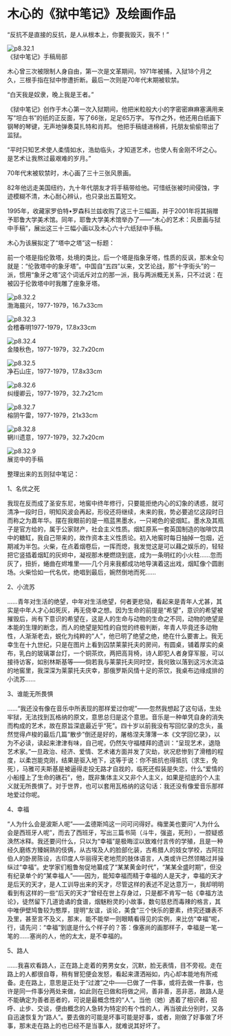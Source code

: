 # 木心的《狱中笔记》及绘画作品

​“反抗不是直接的反抗，是人从根本上，你要我毁灭，我不！”

![p8.32.1](/images/8.32.1.png)  
《狱中笔记》手稿局部

木心曾三次被限制人身自由，第一次是文革期间，1971年被捕，入狱18个月之久，三根手指在狱中惨遭折断。最后一次则是70年代末期被软禁。

“白天我是奴隶，晚上我是王者。”

《狱中笔记》创作于木心第一次入狱期间，他把米粒般大小的字密密麻麻塞满用来写“坦白书”的纸的正反面，写了66张，足足65万字。
写作之外，他还用白纸画下钢琴的琴键，无声地弹奏莫扎特和肖邦。
他把手稿缝进棉裤，托朋友偷偷带出了监狱。

“平时只知艺术使人柔情如水，浩劫临头，才知道艺术，也使人有金刚不坏之心。是艺术让我熬过最艰难的岁月。”

70年代末被软禁时，木心画了三十三张风景画。

82年他远走美国纽约，九十年代朋友才将手稿带给他。可惜纸张被时间侵蚀，字迹模糊不清，木心耐心辨认，也只录出五篇短文。

1995年，收藏家罗伯特•罗森科兰兹收购了这三十三幅画，并于2001年将其捐赠予耶鲁大学美术馆。同年，耶鲁大学美术馆举办了——“木心的艺术：风景画与狱中手稿”，展出这三十三幅小画以及木心六十六纸狱中手稿。

木心为该展拟定了“塔中之塔”这一标题：

前一个塔是指伦敦塔，处境的类比，后一个塔是指象牙塔，性质的反讽，那末全句就是：“伦敦塔中的象牙塔”。中国自“五四”以来，文艺论战，那“十字街头”的一派，惯用“象牙之塔”这个词诋斥对立的那一派，我与两派概无关系，只不过说：在被囚于伦敦塔中时我雕了座象牙塔。

![p8.32.2](/images/8.32.2.jpg)  
渤海晨兴，1977-1979，16.7x33cm

![p8.32.3](/images/8.32.3.jpg)  
会稽春明1977-1979，17.8x33cm

![p8.32.4](/images/8.32.4.png)  
金陵秋色，1977-1979，32.7x20cm

![p8.32.5](/images/8.32.5.jpg)  
净石山庄，1977-1979，17.8x33cm

![p8.32.6](/images/8.32.6.jpg)  
纠缦卿云，1977-1979，32.7x21cm

![p8.32.7](/images/8.32.7.jpg)  
榕阴午雷，1977-1979，21x33cm

![p8.32.8](/images/8.32.8.jpg)  
辋川遗意，1977-1979，32.7x20cm

![p8.32.9](/images/8.32.9.jpg)  
展览中的手稿

整理出来的五则狱中笔记：

1、名优之死

我现在反而成了圣安东尼，地窖中终年修行，只要能拒绝内心的幻象的诱惑，就可清净一段时日，明知风波会再起，形役还将继续，未来的我，势必要追忆这段时日而称之为嘉年华。摆在我眼前的是一瓶蓝黑墨水，一只褐色的瓷烟缸。墨水及其瓶子是官方给的，属于公家财产，社会主义性质。烟缸原系一套英国制造的咖啡饮具中的糖缸，我自己带来的，故作资本主义性质论。初入地窖时每日抽掉一包烟，近期减为半包。火柴，在点着烟卷后，一挥而熄，我发觉这是可以藉之娱乐的，轻轻把它竖插着烟缸的灰烬中，凝视那木梗燃烧到底，成为一条明红的小火柱……忽而灰了，扭折，蜷曲在烬堆里——几个月来我都成功地导演着这出戏，烟缸像个圆剧场。火柴恰如一代名优，绝唱到最后，婉然倒地而死……

2、小流苏

……青年对生活的绝望，中年对生活绝望，何者更悲恸，看起来是青年人尤甚，其实是中年人才心如死灰，再无侥幸之想。因为生命的前提是“希望”，意识的希望被摧毁后，尚有下意识的希望在，这是人的生命与动物的生命之不同，动物的绝望是本能的生理的断念，而人的绝望是知性的自觉的终极判断，年青人毕竟还多动物性，人渐渐老去，蜕化为纯粹的“人”，他已明了绝望之绝，绝在什么要害上。我无幸生在十九世纪，只是在图片上看到囚禁莱蒙托夫的房间，有圆桌，铺着厚实的桌布，乳白的玻璃罩台灯，一个铜茶炊，两把高背椅，诗人即犯人者身穿军服，可以接待访客，如别林斯基等——倘若我与莱蒙托夫同时空，我何致以落到这污水流溢的地窖里，我深深为莱蒙托夫庆幸，那俄罗斯风情十足的茶饮，我桌布边缘成排的小流苏……

3、谁能无所畏惧

……“我还没有像在音乐中所表现的那样爱过你呢”——忽然我想起了这句话，生处牢狱，无法找到瓦格纳的原文，意思总归是这个意思。音乐是一种单凭自身的消失而构成的艺术，故在原旨深底最近乎“死”。四十岁以前我没有写回忆录的念头，虽然觉得卢梭的最后几篇“散步”倒还是好的，屠格涅夫薄薄一本《文学回忆录》，以为不必读，读起来津津有味，自己呢，仍然矢守福楼拜的遗训：“呈现艺术，退隐艺术家。”一旦政治、经济、爱情、艺术诸方面并发了灾劫，状况悲惨到了滑稽的程度，以柔岂能克刚，结果是驱入地下，这等于说：你不抵抗也得抵抗（求生，免死），马雅可夫斯基是被逼得走投无路才自戕的，临死还假装是失恋，什么“爱情的小船撞上了生命的礁石”，他，既非集体主义又非个人主义，如果是彻底的个人主义就无所畏惧了。对于世界，也可以套用瓦格纳的这句话：我还没有像爱音乐那样地爱过你呢。

4、幸福

“人为什么会是波斯人呢”——孟德斯鸠这一问可问得好。梅里美也要问“人为什么会是西班牙人呢”，而去了西班牙，写出三篇书简（斗牛，强盗，死刑），一腔疑惑涣然冰释。我还要问什么，只以为“幸福”是极晦涩以致难付言传的学殖，且是一种经久磨练方臻娴熟的伎俩，从古埃及人的脸部化装，古希腊人的妓女学校，古阿拉伯人的卧房陈设，古印度人华丽得天老地荒的肢体语言，人类或许已然领略过并操纵过“幸福”。史学家们粗鲁匆促地纂成了“某某黄金时代”，“某某全盛时期”，但没有纪录单个的“某幸福人”——因为，能知幸福而精于幸福的人是天才，幸福的天才是后天的天才，是人工训导出来的天才，尽管这样的表述不足达意万一，我却明明看到有这样的一些“后天的天才”曾经在世上存身过，只是都不肯写一帖《幸福方法论》，徒然留下几道诡谲的食谱，烟魅粉灵的小故事，数句慈悲而毒辣的格言，其中唯伊壁鸠鲁较为憨厚，提明“友谊，谈论，美食”三个快乐的要素，终究还嫌表不及里，甚至言不及义，那末，能不能举一则眼睛看得见的实例，来比仿“幸福”呢，行，请先问：“幸福”到底是什么个样子的？答：像塞尚的画那样子，幸福是一笔一笔的……塞尚的人，他的太太，是不幸福的。

5、路人

……我喜欢看路人，正在路上走着的男男女女，沉默，脸无表情，目不旁视。走在路上的人都很自尊，稍有冒犯便会发怒，看起来潇洒裕如，内心却本能地有所戒备。走在路上，意思是正处于“过渡”之中——已做了一件事，或将去做一件事，也许是同一件事分两处来做，如此则在已做和将做之间，善非善，恶非恶，故路人是不能确定为善者恶者的，可说是最概念性的“人”。当他（她）遇着了相识者，招呼、止步、交谈，便由概念的人急转为特定的有个性的人，再当彼此分别时，又各自迅速恢复为“路人”。要去做的可能是坏事可能是好事，或者，刚做了好事做了坏事，那末走在路上的也已经不是当事人，就难说其好坏了。
